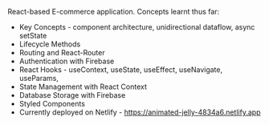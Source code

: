 React-based E-commerce application. Concepts learnt thus far:

- Key Concepts - component architecture, unidirectional dataflow, async setState
- Lifecycle Methods
- Routing and React-Router
- Authentication with Firebase 
- React Hooks - useContext, useState, useEffect, useNavigate, useParams, 
- State Management with React Context
- Database Storage with Firebase
- Styled Components
- Currently deployed on Netlify - https://animated-jelly-4834a6.netlify.app
